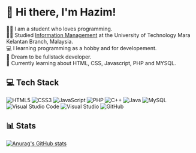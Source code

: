 <!-- Create README.md Profile -->

<!-- Make introduction -->
# 👋 Hi there, I'm Hazim!

👨‍💻 I am a student who loves programming. <br/>
👨‍🎓 Studied [Information Management](https://youtube.com/@hxzim8_?si=MCG74uINaOkXHpRb) at the University of Technology Mara Kelantan Branch, Malaysia. <br/>
💻 I learning programming as a hobby and for developement. <br/>
💭 Dream to be fullstack developer. <br/>
🏫 Currently learning about HTML, CSS, Javascript, PHP and MYSQL. <br/>

<!-- Tech Stack Use-->
## 💻 Tech Stack
![HTML5](https://img.shields.io/badge/html5-%23E34F26.svg?style=for-the-badge&logo=html5&logoColor=white)
![CSS3](https://img.shields.io/badge/css3-%231572B6.svg?style=for-the-badge&logo=css3&logoColor=white)
![JavaScript](https://img.shields.io/badge/javascript-%23323330.svg?style=for-the-badge&logo=javascript&logoColor=%23F7DF1E)
![PHP](https://img.shields.io/badge/php-%23777BB4.svg?style=for-the-badge&logo=php&logoColor=white)
![C++](https://img.shields.io/badge/c++-%2300599C.svg?style=for-the-badge&logo=c%2B%2B&logoColor=white)
![Java](https://img.shields.io/badge/java-%23ED8B00.svg?style=for-the-badge&logo=openjdk&logoColor=white)
![MySQL](https://img.shields.io/badge/mysql-4479A1.svg?style=for-the-badge&logo=mysql&logoColor=white)
![Visual Studio Code](https://img.shields.io/badge/Visual%20Studio%20Code-0078d7.svg?style=for-the-badge&logo=visual-studio-code&logoColor=white)
![Visual Studio](https://img.shields.io/badge/Visual%20Studio-5C2D91.svg?style=for-the-badge&logo=visual-studio&logoColor=white)
![GitHub](https://img.shields.io/badge/github-%23121011.svg?style=for-the-badge&logo=github&logoColor=white)

## 📊 Stats
[![Anurag's GitHub stats](https://github-readme-stats-zimos-projects-f7522fd3.vercel.app/api?username=Zimo2005&show_icons=true&theme=merko)](https://github.com/anuraghazra/github-readme-stats)
